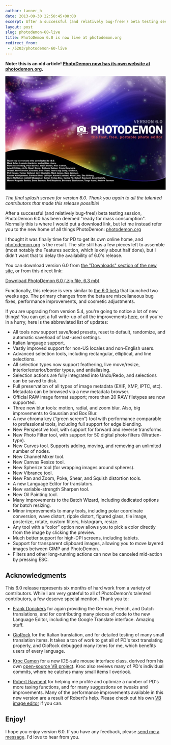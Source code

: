 ```yaml
---
author: tanner_h
date: 2013-09-30 22:50:45+00:00
excerpt: After a successful (and relatively bug-free!) beta testing session, PhotoDemon 6.0 is ready for you to download.
layout: post
slug: photodemon-60-live
title: PhotoDemon 6.0 is now live at photodemon.org
redirect_from: 
 - /5203/photodemon-60-live
---
```


**Note: this is an old article!  [PhotoDemon now has its own website at photodemon.org](https://photodemon.org).**

![The final splash screen for version 6.0.  Thank you again to all the talented contributors that made this release possible!](images/splash_2013-600x424.jpg)

*The final splash screen for version 6.0.  Thank you again to all the talented contributors that made this release possible!*

After a successful (and relatively bug-free!) beta testing session, PhotoDemon 6.0 has been deemed "ready for mass consumption".  Normally this is where I would put a download link, but let me instead refer you to the new home of all things PhotoDemon: [photodemon.org](https://photodemon.org/)

I thought it was finally time for PD to get its own online home, and [photodemon.org](https://photodemon.org/) is the result.  The site still has a few pieces left to assemble (most notably the Features section, which is only about half done), but I didn't want that to delay the availability of 6.0's release.

You can download version 6.0 from [the "Downloads" section of the new site](https://photodemon.org/download/), or from this direct link:

[Download PhotoDemon 6.0 (.zip file, 6.3 mb)](https://photodemon.org/download/)

Functionally, this release is very similar to [the 6.0 beta](2013/09/19/photodemon-60-beta) that launched two weeks ago.  The primary changes from the beta are miscellaneous bug fixes, performance improvements, and cosmetic adjustments.

If you are upgrading from version 5.4, you're going to notice a lot of new things!  You can get a full write-up of all the improvements [here](2013/09/19/photodemon-60-beta), or if you're in a hurry, here is the abbreviated list of updates:

  * All tools now support save/load presets, reset to default, randomize, and automatic save/load of last-used settings.
  * Italian language support.
  * Vastly improved support for non-US locales and non-English users.
  * Advanced selection tools, including rectangular, elliptical, and line selections.
  * All selection types now support feathering, live move/resize, interior/exterior/border types, and antialiasing.
  * Selection actions are fully integrated into Undo/Redo, and selections can be saved to disk.
  * Full preservation of all types of image metadata (EXIF, XMP, IPTC, etc).  Metadata can be browsed via a new metadata browser.
  * Official RAW image format support; more than 20 RAW filetypes are now supported.
  * Three new blur tools: motion, radial, and zoom blur.  Also, big improvements to Gaussian and Box Blur.
  * A new chroma key (“green screen”) tool with performance comparable to professional tools, including full support for edge blending.
  * New Perspective tool, with support for forward and reverse transforms.
  * New Photo Filter tool, with support for 50 digital photo filters (Wratten-type).
  * New Curves tool.  Supports adding, moving, and removing an unlimited number of nodes.
  * New Channel Mixer tool.
  * New Canvas Resize tool.
  * New Spherize tool (for wrapping images around spheres).
  * New Vibrance tool.
  * New Pan and Zoom, Poke, Shear, and Squish distortion tools.
  * A new Language Editor for translators.
  * New variable-strength Sharpen tool.
  * New Oil Painting tool.
  * Many improvements to the Batch Wizard, including dedicated options for batch resizing.
  * Minor improvements to many tools, including polar coordinate conversion, wave distort, ripple distort, figured glass, tile image, posterize, rotate, custom filters, histogram, resize.
  * Any tool with a “color” option now allows you to pick a color directly from the image by clicking the preview.
  * Much better support for high-DPI screens, including tablets.
  * Support for transparent clipboard images, allowing you to move layered images between GIMP and PhotoDemon.
  * Filters and other long-running actions can now be canceled mid-action by pressing ESC.

## Acknowledgments

This 6.0 release represents six months of hard work from a variety of contributors.  While I am very grateful to all of PhotoDemon's talented contributors, a few deserve special mention.  Thank you to:

  * [Frank Donckers](http://www.planetsourcecode.com/vb/scripts/BrowseCategoryOrSearchResults.asp?lngWId=1&blnAuthorSearch=TRUE&lngAuthorId=2213335741&strAuthorName=Frank%20Donckers&txtMaxNumberOfEntriesPerPage=25) for again providing the German, French, and Dutch translations, and for contributing many pieces of code to the new Language Editor, including the Google Translate interface.  Amazing stuff.

  * [GioRock](http://www.planetsourcecode.com/vb/scripts/BrowseCategoryOrSearchResults.asp?lngWId=1&blnAuthorSearch=TRUE&lngAuthorId=77440558266&strAuthorName=GioRock&txtMaxNumberOfEntriesPerPage=25) for the Italian translation, and for detailed testing of many small translation items.  It takes a ton of work to get all of PD's text translating properly, and GioRock debugged many items for me, which benefits users of every language.

  * [Kroc Camen](http://camendesign.com/) for a new IDE-safe mouse interface class, derived from his own [open-source VB project](https://github.com/Kroc/MaSS1VE).  Kroc also reviews many of PD's individual commits, where he catches many small items I overlook.

  * [Robert Rayment](http://www.planetsourcecode.com/vb/scripts/ShowCode.asp?txtCodeId=66991&lngWId=1) for helping me profile and optimize a number of PD's more taxing functions, and for many suggestions on tweaks and improvements.  Many of the performance improvements available in this new version are a result of Robert's help.  Please check out his own [VB image editor](http://www.planetsourcecode.com/vb/scripts/ShowCode.asp?txtCodeId=66991&lngWId=1) if you can.

## Enjoy!

I hope you enjoy version 6.0.  If you have any feedback, please [send me a message](contact/).  I'd love to hear from you.
